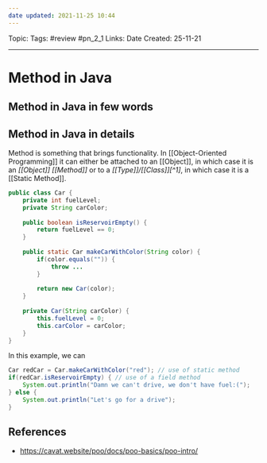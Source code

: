 ```yaml
---
date updated: 2021-11-25 10:44
---
```


Topic:
Tags: #review #pn_2_1
Links:
Date Created: 25-11-21

---

# Method in Java

## Method in Java in few words

## Method in Java in details

Method is something that brings functionality. In [[Object-Oriented Programming]] it can either be attached to an [[Object]], in which case it is an _[[Object]] [[Method]]_ or to a _[[Type]]/[[Class]][^1]_, in which case it is a [[Static Method]].

```java
public class Car {
	private int fuelLevel;
	private String carColor;
	
	public boolean isReservoirEmpty() {
		return fuelLevel == 0;
	}
	
	public static Car makeCarWithColor(String color) {
		if(color.equals("")) {
			throw ...
		}
	
		return new Car(color);
	}
	
	private Car(String carColor) {
		this.fuelLevel = 0;
		this.carColor = carColor;
	}
}
```

In this example, we can

```java
Car redCar = Car.makeCarWithColor("red"); // use of static method
if(redCar.isReservoirEmpty) { // use of a field method
	System.out.println("Damn we can't drive, we don't have fuel:(");
} else {
	System.out.println("Let's go for a drive");
}
```

## References

- <https://cavat.website/poo/docs/poo-basics/poo-intro/>
